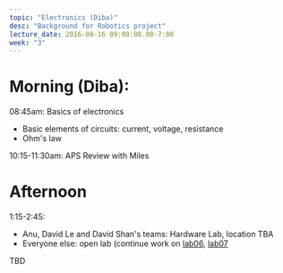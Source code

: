 ```yaml
---
topic: "Electronics (Diba)"
desc: "Background for Robotics project"
lecture_date: 2016-08-16 09:00:00.00-7:00
week: "3"
---
```



# Morning (Diba):

08:45am: Basics of electronics  

* Basic elements of circuits: current, voltage, resistance
* Ohm's law

10:15-11:30am: APS Review with Miles

# Afternoon

1:15-2:45: 
* Anu, David Le and David Shan's teams: Hardware Lab, location TBA
* Everyone else: open lab (continue work on [lab06](/lab/lab06/), [lab07](/lab/lab07/)

TBD
